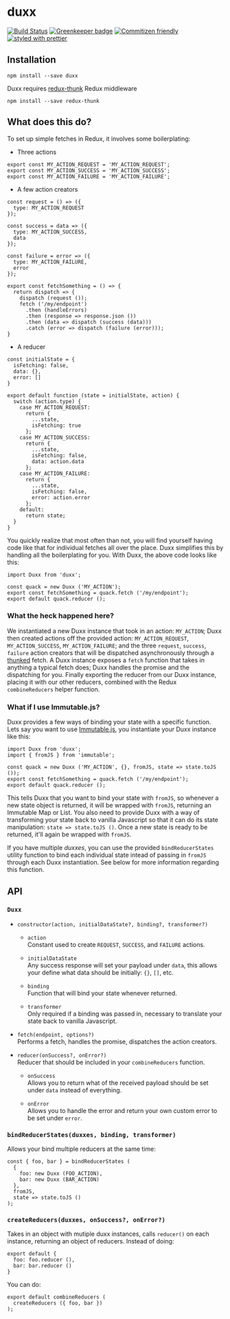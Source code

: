 # duxx

[![Build Status](https://travis-ci.org/enriquecaballero/duxx.svg?branch=master)](https://travis-ci.org/enriquecaballero/duxx) [![Greenkeeper badge](https://badges.greenkeeper.io/enriquecaballero/duxx.svg)](https://greenkeeper.io/) [![Commitizen friendly](https://img.shields.io/badge/commitizen-friendly-brightgreen.svg)](http://commitizen.github.io/cz-cli/) [![styled with prettier](https://img.shields.io/badge/styled_with-prettier-ff69b4.svg)](https://github.com/prettier/prettier)

## Installation
```
npm install --save duxx
```
Duxx requires [redux-thunk](https://github.com/gaearon/redux-thunk) Redux middleware
```
npm install --save redux-thunk
```

## What does this do?

To set up simple fetches in Redux, it involves some boilerplating:

- Three actions

```
export const MY_ACTION_REQUEST = 'MY_ACTION_REQUEST';
export const MY_ACTION_SUCCESS = 'MY_ACTION_SUCCESS';
export const MY_ACTION_FAILURE = 'MY_ACTION_FAILURE';
```

- A few action creators

```
const request = () => ({
  type: MY_ACTION_REQUEST
});

const success = data => ({
  type: MY_ACTION_SUCCESS,
  data
});

const failure = error => ({
  type: MY_ACTION_FAILURE,
  error
});

export const fetchSomething = () => {
  return dispatch => {
    dispatch (request ());
    fetch ('/my/endpoint')
      .then (handleErrors)
      .then (response => response.json ())
      .then (data => dispatch (success (data)))
      .catch (error => dispatch (failure (error)));
}
```

- A reducer

```
const initialState = {
  isFetching: false,
  data: {},
  error: []
}

export default function (state = initialState, action) {
  switch (action.type) {
    case MY_ACTION_REQUEST:
      return {
        ...state,
        isFetching: true
      };
    case MY_ACTION_SUCCESS:
      return {
        ...state,
        isFetching: false,
        data: action.data
      };
    case MY_ACTION_FAILURE:
      return {
        ...state,
        isFetching: false,
        error: action.error
      };
    default:
      return state;
  }
}
```

You quickly realize that most often than not, you will find yourself having code like that for individual fetches all over the place. Duxx simplifies this by handling all the boilerplating for you. With Duxx, the above code looks like this:
```
import Duxx from 'duxx';

const quack = new Duxx ('MY_ACTION');
export const fetchSomething = quack.fetch ('/my/endpoint');
export default quack.reducer ();
```

### What the heck happened here?

We instantiated a new Duxx instance that took in an action: `MY_ACTION`; Duxx then created actions off the provided action: `MY_ACTION_REQUEST`, `MY_ACTION_SUCCESS`, `MY_ACTION_FAILURE`; and the three `request`, `success`, `failure` action creators that will be dispatched asynchronously through a [thunked](https://github.com/gaearon/redux-thunk) fetch. A Duxx instance exposes a `fetch` function that takes in anything a typical fetch does; Duxx handles the promise and the dispatching for you. Finally exporting the reducer from our Duxx instance, placing it with our other reducers, combined with the Redux `combineReducers` helper function.

### What if I use Immutable.js?

Duxx provides a few ways of binding your state with a specific function. Lets say you want to use [Immutable.js](https://facebook.github.io/immutable-js/), you instantiate your Duxx instance like this:
```
import Duxx from 'duxx';
import { fromJS } from 'immutable';

const quack = new Duxx ('MY_ACTION', {}, fromJS, state => state.toJS ());
export const fetchSomething = quack.fetch ('/my/endpoint');
export default quack.reducer ();
```

This tells Duxx that you want to bind your state with `fromJS`, so whenever a new state object is returned, it will be wrapped with `fromJS`, returning an Immutable Map or List. You also need to provide Duxx with a way of transforming your state back to vanilla Javascript so that it can do its state manipulation: `state => state.toJS ()`. Once a new state is ready to be returned, it'll again be wrapped with `fromJS`.

If you have multiple _duxxes_, you can use the provided `bindReducerStates` utility function to bind each individual state intead of passing in `fromJS` through each Duxx instantiation. See below for more information regarding this function.


## API

### `Duxx`

- `constructor(action, initialDataState?, binding?, transformer?)`
  - `action`<br/>
  Constant used to create `REQUEST`, `SUCCESS`, and `FAILURE` actions.

  - `initialDataState`<br/>
  Any success response will set your payload under `data`, this allows your define what data should be initially: `{}`, `[]`, etc.

  - `binding`<br/>
  Function that will bind your state whenever returned.

  - `transformer`<br/>
  Only required if a binding was passed in, necessary to translate your state back to vanilla Javascript.

- `fetch(endpoint, options?)`<br/>
  Performs a fetch, handles the promise, dispatches the action creators.

- `reducer(onSuccess?, onError?)`<br/>
  Reducer that should be included in your `combineReducers` function.

  - `onSuccess`<br/>
  Allows you to return what of the received payload should be set under `data` instead of everything.

  - `onError`<br/>
  Allows you to handle the error and return your own custom error to be set under `error`.

### `bindReducerStates(duxxes, binding, transformer)`
Allows your bind multiple reducers at the same time:
```
const { foo, bar } = bindReducerStates (
  {
    foo: new Duxx (FOO_ACTION),
    bar: new Duxx (BAR_ACTION)
  },
  fromJS,
  state => state.toJS ()
);
```

### `createReducers(duxxes, onSuccess?, onError?)`
Takes in an object with mutiple duxx instances, calls `reducer()` on each instance, returning an object of reducers. Instead of doing:
```
export default {
  foo: foo.reducer (),
  bar: bar.reducer ()
}
```
You can do:
```
export default combineReducers (
  createReducers ({ foo, bar })
);
```
